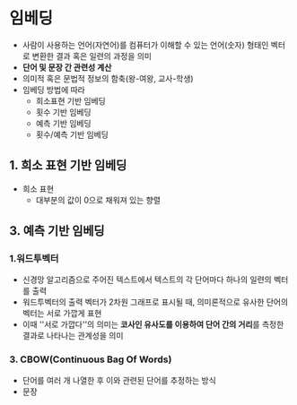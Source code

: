 # 임베딩

- 사람이 사용하는 언어(자연어)를 컴퓨터가 이해할 수 있는 언어(숫자) 형태인 벡터로 변환한 결과 혹은 일련의 과정을 의미
- **단어 및 문장 간 관련성 계산**
- 의미적 혹은 문법적 정보의 함축(왕-여왕, 교사-학생)
- 임베딩 방법에 따라
  - 희소표현 기반 임베딩
  - 횟수 기반 임베딩
  - 예측 기반 임베딩
  - 횟수/예측 기반 임베딩



## 1. 희소 표현 기반 임베딩

- 희소 표현
  - 대부분의 값이 0으로 채워져 있는 향렬





## 3. 예측 기반 임베딩

### 1.워드투벡터

- 신경망 알고리즘으로 주어진 텍스트에서 텍스트의 각 단어마다 하나의 일련의 벡터를 출력
- 워드투벡터의 출력 벡터가 2차원 그래프로 표시될 때, 의미론적으로 유사한 단어의 벡터는 서로 가깝게 표현
- 이때 ''서로 가깝다''의 의미는 **코사인 유사도를 이용하여 단어 간의 거리**를 측정한 결과로 나타나는 관계성을 의미





### 3. CBOW(Continuous Bag Of Words)

- 단어를 여러 개 나열한 후 이와 관련된 단어를 추정하는 방식
- 문장

